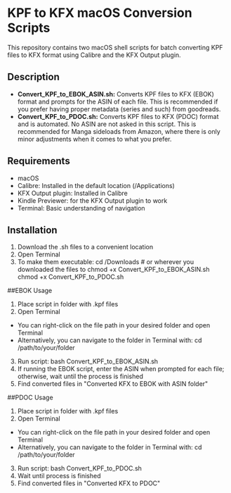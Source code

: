 # KPF to KFX macOS Conversion Scripts

This repository contains two macOS shell scripts for batch converting KPF files to KFX format using Calibre and the KFX Output plugin.

## Description

*   **Convert\_KPF\_to\_EBOK\_ASIN.sh:** Converts KPF files to KFX (EBOK) format and prompts for the ASIN of each file. This is recommended if you prefer having proper metadata (series and such) from goodreads.
*   **Convert\_KPF\_to\_PDOC.sh:** Converts KPF files to KFX (PDOC) format and is automated. No ASIN are not asked in this script. This is recommended for Manga sideloads from Amazon, where there is only minor adjustments when it comes to what you prefer.

## Requirements

*   macOS
*   Calibre: Installed in the default location (/Applications)
*   KFX Output plugin: Installed in Calibre
*   Kindle Previewer: for the KFX Output plugin to work
*   Terminal: Basic understanding of navigation

## Installation
1.  Download the .sh files to a convenient location
2. Open Terminal
3. To make them executable:
cd /Downloads # or wherever you downloaded the files to
chmod +x Convert_KPF_to_EBOK_ASIN.sh
chmod +x Convert_KPF_to_PDOC.sh

##EBOK Usage
1. Place script in folder with .kpf files
2. Open Terminal
- You can right-click on the file path in your desired folder and open Terminal
- Alternatively, you can navigate to the folder in Terminal with:
cd /path/to/your/folder
3. Run script:
bash Convert_KPF_to_EBOK_ASIN.sh
4. If running the EBOK script, enter the ASIN when prompted for each file; otherwise, wait until the process is finished
5. Find converted files in "Converted KFX to EBOK with ASIN folder"

##PDOC Usage
1. Place script in folder with .kpf files
2. Open Terminal
- You can right-click on the file path in your desired folder and open Terminal
- Alternatively, you can navigate to the folder in Terminal with:
cd /path/to/your/folder
3. Run script:
bash Convert_KPF_to_PDOC.sh
4. Wait until process is finished
5. Find converted files in "Converted KFX to PDOC"
